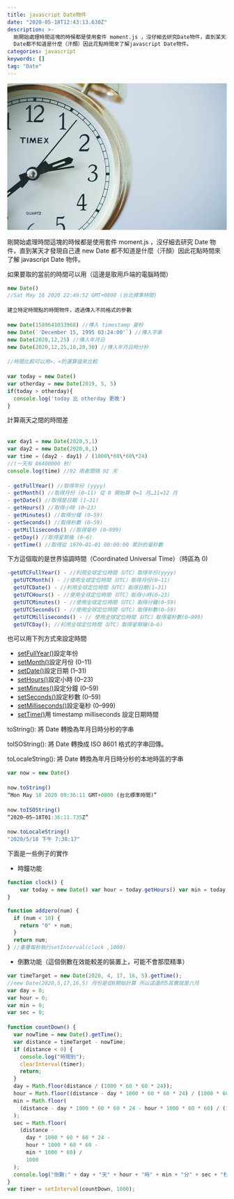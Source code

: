 ```yaml
---
title: javascript Date物件
date: "2020-05-18T12:43:13.630Z"
description: >-
  剛開始處理時間這塊的時候都是使用套件 moment.js ，沒仔細去研究Date物件，直到某天才發現自己連new
  Date都不知道是什麼（汗顏）因此花點時間來了解javascript Date物件。
categories: javascript
keywords: []
tag: "Date"
---
```


![](/img/1__xXE__mwwSsk9gZ6wtTM2F9g.jpeg)

剛開始處理時間這塊的時候都是使用套件 moment.js ，沒仔細去研究 Date 物件，直到某天才發現自己連 new Date 都不知道是什麼（汗顏）因此花點時間來了解 javascript Date 物件。

如果要取的當前的時間可以用（這邊是取用戶端的電腦時間）

```javascript
new Date()
//Sat May 16 2020 22:49:52 GMT+0800 (台北標準時間)

建立特定時間點的時間物件，透過傳入不同格式的參數

new Date(1589641033968) //傳入 timestamp 豪秒
new Date(`'December 15, 1995 03:24:00'`) //傳入字串
new Date(2020,12,25) //傳入年月日
new Date(2020,12,25,10,20,30) //傳入年月日時分秒

//時間比較可以用>、<的運算值來比較

var today = new Date()
var otherday = new Date(2019, 5, 5)
if(today > otherday){
  console.log('today 比 otherday 更晚')
}
```

計算兩天之間的時間差

```javascript

var day1 = new Date(2020,5,1)
var day2 = new Date(2020,8,1)
var time = (day2 - day1) / (1000\*60\*60\*24)
//(一天有 86400000 秒）
console.log(time) //92 兩者間隔 92 天

- getFullYear() //取得年份 (yyyy)
- getMonth() //取得月份 (0–11) 從 0 開始算 0=1 月…11=12 月
- getDate() //取得是日期 (1–31)
- getHours() //取得小時 (0–23)
- getMinutes() //取得分鐘 (0–59)
- getSeconds() //取得秒數 (0–59)
- getMilliseconds() //取得毫秒 (0–999)
- getDay() //取得星期幾 (0–6)
- getTime() //取得從 1970–01–01 00:00:00 累計的毫秒數

```

下方這個取的是世界協調時間（Coordinated Universal Time）（時區為 0)

```javascript
-getUTCFullYear() - //利用全球定位時間（UTC）取得年份(yyyy)
  getUTCMonth() - //使用全球定位時間（UTC）取得月份(0–11)
  getUTCDate() - //利用全球定位時間（UTC）取得日期(1–31)
  getUTCHours() - //使用全球定位時間（UTC）取得小時(0–23)
  getUTCMinutes() - //使用全球定位時間（UTC）取得分鐘(0–59)
  getUTCSeconds() - //使用全球定位時間（UTC）取得秒數(0–59)
  getUTCMilliseconds() - // 使用全球定位時間（UTC）取得毫秒數(0–999)
  getUTCDay(); //利用全球定位時間（UTC）取得星期幾(0–6)
```

也可以用下列方式來設定時間

- [setFullYear()](https://www.fooish.com/javascript/date/setFullYear.html)設定年份
- [setMonth()](https://www.fooish.com/javascript/date/setMonth.html)設定月份 (0–11)
- [setDate()](https://www.fooish.com/javascript/date/setDate.html)設定日期 (1–31)
- [setHours()](https://www.fooish.com/javascript/date/setHours.html)設定小時 (0–23)
- [setMinutes()](https://www.fooish.com/javascript/date/setMinutes.html)設定分鐘 (0–59)
- [setSeconds()](https://www.fooish.com/javascript/date/setSeconds.html)設定秒數 (0–59)
- [setMilliseconds()](https://www.fooish.com/javascript/date/setMilliseconds.html)設定毫秒 (0–999)
- [setTime()](https://www.fooish.com/javascript/date/setTime.html)用 timestamp milliseconds 設定日期時間

toString(): 將 Date 轉換為年月日時分秒的字串

toISOString(): 將 Date 轉換成 ISO 8601 格式的字串回傳。

toLocaleString(): 將 Date 轉換為年月日時分秒的本地時區的字串

```javascript
var now = new Date()

now.toString()
“Mon May 18 2020 09:36:11 GMT+0800 (台北標準時間)”

now.toISOString()
“2020–05–18T01:36:11.735Z”

now.toLocaleString()
"2020/5/18 下午 7:38:17"

```

下面是一些例子的實作

- 時鐘功能

```javascript
function clock() {
    var today = new Date() var hour = today.getHours() var min = today.getMinutes() var sec = today.getSeconds() console.log(addzero(hour) + ':' + addzero(min) + ':' + addzero(sec))
}
```

```javascript
function addzero(num) {
  if (num < 10) {
    return "0" + num;
  }
  return num;
} //重覆每秒執行setInterval(clock ,1000)
```

- 倒數功能（這個倒數在效能較差的裝置上，可能不會那麼精準）

```javascript
var timeTarget = new Date(2020, 4, 17, 16, 5).getTime();
//new Date(2020,5,17,16,5) 月份是從0開始計算 所以這邊的5其實就是六月
var day = 0;
var hour = 0;
var min = 0;
var sec = 0;

function countDown() {
  var nowTime = new Date().getTime();
  var distance = timeTarget - nowTime;
  if (distance < 0) {
    console.log("時間到");
    clearInterval(timer);
    return;
  }
  day = Math.floor(distance / (1000 * 60 * 60 * 24));
  hour = Math.floor((distance - day * 1000 * 60 * 60 * 24) / (1000 * 60 * 60));
  min = Math.floor(
    (distance - day * 1000 * 60 * 60 * 24 - hour * 1000 * 60 * 60) / (1000 * 60)
  );
  sec = Math.floor(
    (distance -
      day * 1000 * 60 * 60 * 24 -
      hour * 1000 * 60 * 60 -
      min * 1000 * 60) /
      1000
  );
  console.log("倒數:" + day + "天" + hour + "時" + min + "分" + sec + "秒");
}
var timer = setInterval(countDown, 1000);
```

